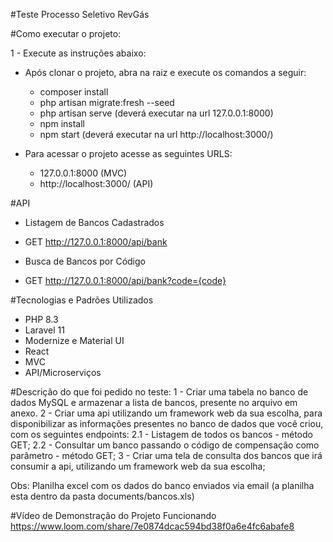 #Teste Processo Seletivo RevGás

#Como executar o projeto:

1 - Execute as instruções abaixo:

- Após clonar o projeto, abra na raiz e execute os comandos a seguir:
    - composer install
    - php artisan migrate:fresh --seed
    - php artisan serve (deverá executar na url 127.0.0.1:8000)
    - npm install
    - npm start (deverá executar na url http://localhost:3000/)

- Para acessar o projeto acesse as seguintes URLS:
    - 127.0.0.1:8000 (MVC)
    - http://localhost:3000/ (API)

#API
- Listagem de Bancos Cadastrados
- GET http://127.0.0.1:8000/api/bank

- Busca de Bancos por Código
- GET http://127.0.0.1:8000/api/bank?code={code}

#Tecnologias e Padrões Utilizados
- PHP 8.3
- Laravel 11
- Modernize e Material UI
- React
- MVC
- API/Microserviços


#Descrição do que foi pedido no teste:
1 - Criar uma tabela no banco de dados MySQL e armazenar a lista de bancos, presente no arquivo em anexo.
2 - Criar uma api utilizando um framework web da sua escolha, para disponibilizar as informações presentes no banco de dados que você criou, com os seguintes endpoints:
2.1 - Listagem de todos os bancos - método GET;
2.2 - Consultar um banco passando o código de compensação como parâmetro - método GET;
3 - Criar uma tela de consulta dos bancos que irá consumir a api, utilizando um framework web da sua escolha;

Obs: Planilha excel com os dados do banco enviados via email
(a planilha esta dentro da pasta documents/bancos.xls)

#Vídeo de Demonstração do Projeto Funcionando
https://www.loom.com/share/7e0874dcac594bd38f0a6e4fc6abafe8